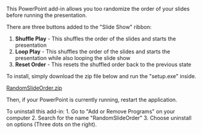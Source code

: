 This PowerPoint add-in allows you too randomize the order of your slides before running the presentation.

There are three buttons added to the "Slide Show" ribbon:
  1. **Shuffle Play** - This shuffles the order of the slides and starts the presentation
  2. **Loop Play**    - This shuffles the order of the slides and starts the presentation while also looping the slide show
  3. **Reset Order**  - This resets the shuffled order back to the previous state

To install, simply download the zip file below and run the "setup.exe" inside.

[RandomSlideOrder.zip](https://github.com/windsparCPSC/RandomizeSlideOrder/files/14288497/RandomSlideOrder.zip)

Then, if your PowerPoint is currently running, restart the application.

To uninstall this add-in:
    1. Go to "Add or Remove Programs" on your computer
    2. Search for the name "RandomSlideOrder"
    3. Choose uninstall on options (Three dots on the right).
